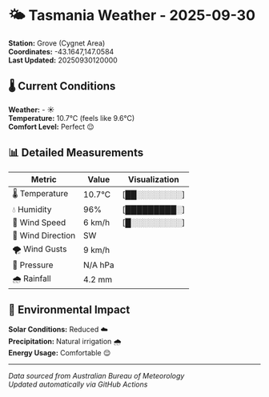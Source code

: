 # 🌤️ Tasmania Weather - 2025-09-30

**Station:** Grove (Cygnet Area)  
**Coordinates:** -43.1647,147.0584  
**Last Updated:** 20250930120000

## 🌡️ Current Conditions

**Weather:** - ☀️  
**Temperature:** 10.7°C (feels like 9.6°C)  
**Comfort Level:** Perfect 😌

## 📊 Detailed Measurements

| Metric | Value | Visualization |
|--------|-------|---------------|
| 🌡️ Temperature | 10.7°C | [██░░░░░░░░] |
| 💧 Humidity | 96% | [█████████░] |
| 💨 Wind Speed | 6 km/h | [█░░░░░░░░░] |
| 🧭 Wind Direction | SW | |
| 🌪️ Wind Gusts | 9 km/h | |
| 🔽 Pressure | N/A hPa | |
| 🌧️ Rainfall | 4.2 mm | |

## 🌱 Environmental Impact

**Solar Conditions:** Reduced ☁️  
**Precipitation:** Natural irrigation 🌧️  
**Energy Usage:** Comfortable 😌

---
*Data sourced from Australian Bureau of Meteorology*  
*Updated automatically via GitHub Actions*
